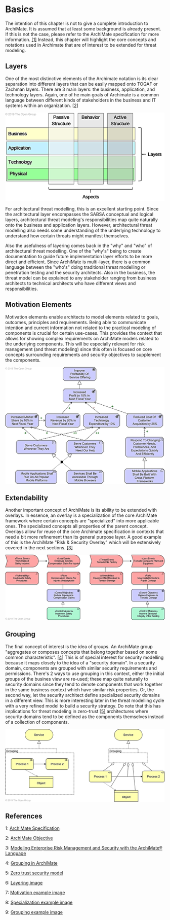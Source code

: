 # Basics

The intention of this chapter is not to give a complete introduction to ArchiMate. It is assumed that at least some background is already present. If this is not the case, please refer to the ArchiMate specification for more information. [\[1\]](basics.md#references) Instead, this chapter will highlight the core concepts and notations used in Archimate that are of interest to be extended for threat modeling.

## Layers

One of the most distinctive elements of the Archimate notation is its clear separation into different layers that can be easily mapped onto TOGAF or Zachman layers. There are 3 main layers: the business, application, and technology layers. Again, one of he main goals of Archimate is a common language between different kinds of stakeholders in the business and IT systems within an organization. [\[2\]](basics.md#references)

![Archimate Core Framework, showing the importance of layering in ArchiMate](images/layering.jpg)

For architectural threat modelling, this is an excellent starting point. Since the architectural layer encompasses the SABSA conceptual and logical layers, architectural threat modeling's responsibilities map quite naturally onto the business and application layers. However, architectural threat modelling also needs some understanding of the underlying technology to understand how certain threats might manifest themselves.

Also the usefulness of layering comes back in the "why" and "who" of architectural threat modelling. One of the "why's" being to create documentation to guide future implementation layer efforts to be more direct and efficient. Since ArchiMate is multi-layer, there is a common language between the "who's" doing traditional threat modelling or penetration testing and the security architects. Also in the business, the threat model can be explained to any stakeholder ranging from business architects to technical architects who have different views and responsibilities.

## Motivation Elements

Motivation elements enable architects to model elements related to goals, outcomes, principles and requirements. Being able to communicate intention and current information not related to the practical modeling of components is crucial for certain use-cases. This provides the context that allows for showing complex requirements on ArchiMate models related to the underlying components. This will be especially relevant for risk management (and threat modeling) since this often is focused on core concepts surrounding requirements and security objectives to supplement the components.

![Different Motivation elements](images/motivation-example.jpg)

## Extendability

Another important concept of ArchiMate is its ability to be extended with overlays. In essence, an overlay is a specialization of the core ArchiMate framework where certain concepts are "specialized" into more applicable ones. The specialized concepts all properties of the parent concept. Overlays allow for reuse of the core Archimate specification in contexts that need a bit more refinement than its general purpose layer. A good example of this is the ArchiMate "Risk & Security Overlay" which will be extensively covered in the next sections. [\[3\]](basics.md#references)

![Example of specialization using the Risk & Security Overlay](images/specialization-example.jpg)

## Grouping

The final concept of interest is the idea of groups. An ArchiMate group "aggregates or composes concepts that belong together based on some common characteristic". [\[4\]](basics.md#references) This is of special interest for security modelling because it maps closely to the idea of a "security domain". In a security domain, components are grouped with similar security requirements and permissions. There's 2 ways to use grouping in this context, either the initial groups of the busines view are re-used; these map quite naturally to security domains since they tend to denote components that work together in the same business context which have similar risk properties. Or, the second way, let the security architect define specialized security domains in a different view. This is more interesting later in the threat modelling cycle with a very refined model to build a security strategy. Do note that this has implications for threat modeling in zero-trust [\[5\]](basics.md#references) architectures where security domains tend to be defined as the components themselves instead of a collection of components.

![Grouping in ArchiMate](images/grouping-example.jpg)

## References

1: [ArchiMate Specification](https://pubs.opengroup.org/architecture/archimate3-doc/toc.html)

2: [ArchiMate Objective](https://pubs.opengroup.org/architecture/archimate3-doc/chap01.html#\_Toc10045267)

3: [Modeling Enterprise Risk Management and Security with the ArchiMate® Language](https://researchportal.unamur.be/en/publications/modeling-enterprise-risk-management-and-security-with-the-archima)

4: [Grouping in ArchiMate](https://pubs.opengroup.org/architecture/archimate3-doc/chap04.html#\_Toc10045308)

5: [Zero trust security model](https://en.wikipedia.org/wiki/Zero\_trust\_security\_model)

6: [Layering image](https://pubs.opengroup.org/architecture/archimate3-doc/chap03.html)

7: [Motivation example image](https://pubs.opengroup.org/architecture/archimate3-doc/chap06.html)

8: [Specialization example image](https://pubs.opengroup.org/architecture/archimate3-doc/chap15.html)

9: [Grouping example image](https://pubs.opengroup.org/architecture/archimate3-doc/chap04.html)
